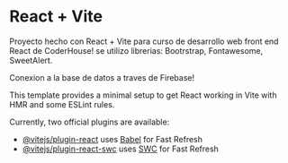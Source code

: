 # React + Vite

Proyecto hecho con React + Vite para curso de desarrollo web front end React de CoderHouse!
se utilizo librerias: Bootrstrap, Fontawesome, SweetAlert.

Conexion a la base de datos a traves de Firebase!

This template provides a minimal setup to get React working in Vite with HMR and some ESLint rules.

Currently, two official plugins are available:

- [@vitejs/plugin-react](https://github.com/vitejs/vite-plugin-react/blob/main/packages/plugin-react/README.md) uses [Babel](https://babeljs.io/) for Fast Refresh
- [@vitejs/plugin-react-swc](https://github.com/vitejs/vite-plugin-react-swc) uses [SWC](https://swc.rs/) for Fast Refresh
